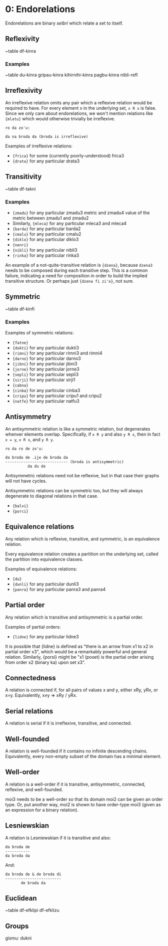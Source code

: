 # 0: Endorelations

Endorelations are binary *selbri* which relate a set to itself.

## Reflexivity

~table df-kinra

### Examples

~table du-kinra gripau-kinra kihirnihi-kinra pagbu-kinra nibli-refl

## Irreflexivity

An irreflexive relation omits any pair which a reflexive relation would be
required to have. For every element x in the underlying set, `x R x` is false.
Since we only care about endorelations, we won't mention relations like
``{mlatu}`` which would otherwise trivially be irreflexive.

    ro da zo'u:

    da na broda da (broda is irreflexive)

Examples of irreflexive relations:

* ``{frica}`` for some (currently poorly-understood) frica3
* ``{drata}`` for any particular drata3

## Transitivity

~table df-takni

### Examples

* ``{zmadu}`` for any particular zmadu3 metric and zmadu4 value of the metric
  between zmadu1 and zmadu2
* Similarly, ``{mleca}`` for any particular mleca3 and mleca4
* ``{barda}`` for any particular barda2
* ``{cmalu}`` for any particular cmalu2
* ``{diklo}`` for any particular diklo3
* ``{nenri}``
* ``{nibli}`` for any particular nibli3
* ``{rinka}`` for any particular rinka3

An example of a not-quite-transitive relation is ``{dzena}``, because
``dzena3`` needs to be composed during each transitive step. This is a common
failure, indicating a need for composition in order to build the implied
transitive structure. Or perhaps just ``{dzena fi zi'o}``, not sure.

## Symmetric

~table df-kinfi

### Examples

Examples of symmetric relations:

* ``{fatne}``
* ``{dukti}`` for any particular dukti3
* ``{rimni}`` for any particular rimni3 and rimni4
* ``{darno}`` for any particular darno3
* ``{jibni}`` for any particular jibni3
* ``{jorne}`` for any particular jorne3
* ``{sepli}`` for any particular sepli3
* ``{sirji}`` for any particular sirji1
* ``{cabna}``
* ``{cinba}`` for any particular cinba3
* ``{cripu}`` for any particular cripu1 and cripu2
* ``{natfe}`` for any particular natfu3

## Antisymmetry

An antisymmetric relation is like a symmetric relation, but degenerates
whenver elements overlap. Specifically, if `x R y` and also `y R x`, then in
fact `x = y`, `x R x`, and `y R y`.

    ro da ro de zo'u:

    da broda de .ije de broda da
    ---------------------------- (broda is antisymmetric)
              da du de

Antisymmetric relations need not be reflexive, but in that case their graphs
will not have cycles.

Antisymmetric relations can be symmetric too, but they will always degenerate
to diagonal relations in that case.

* ``{balvi}``
* ``{purci}``

## Equivalence relations

Any relation which is reflexive, transitive, and symmetric, is an equivalence
relation.

Every equivalence relation creates a partition on the underlying set, called
the partition into equivalence classes.

Examples of equivalence relations:

* ``{du}``
* ``{dunli}`` for any particular dunli3
* ``{panra}`` for any particular panra3 and panra4

## Partial order

Any relation which is transitive and antisymmetric is a partial order.

Examples of partial orders:

* ``{lidne}`` for any particular lidne3

It is possible that {lidne} is defined as "there is an arrow from x1 to x2 in
partial order x3", which would be a remarkably powerful and general relation.
Similarly, {porsi} might be "x1 (poset) is the partial order arising from
order x2 (binary ka) upon set x3".

## Connectedness

A relation is connected if, for all pairs of values x and y, either xRy, yRx,
or x=y. Equivalently, x≠y => xRy \/ yRx.

## Serial relations

A relation is serial if it is irreflexive, transitive, and connected.

## Well-founded

A relation is well-founded if it contains no infinite descending chains.
Equivalently, every non-empty subset of the domain has a minimal element.

## Well-order

A relation is a well-order if it is transitive, antisymmetric, connected,
reflexive, and well-founded.

moi3 needs to be a well-order so that its domain moi2 can be given an order
type. Or, put another way, moi2 is shown to have order-type moi3 (given as an
expression for a binary relation).

## Lesniewskian

A relation is Lesniewskian if it is transitive and also:

    da broda de
    -----------
    da broda da

And:

    da broda de & de broda di
    -------------------------
           de broda da

## Euclidean

~table df-efklipi df-efklizu

## Groups

gismu: dukni
